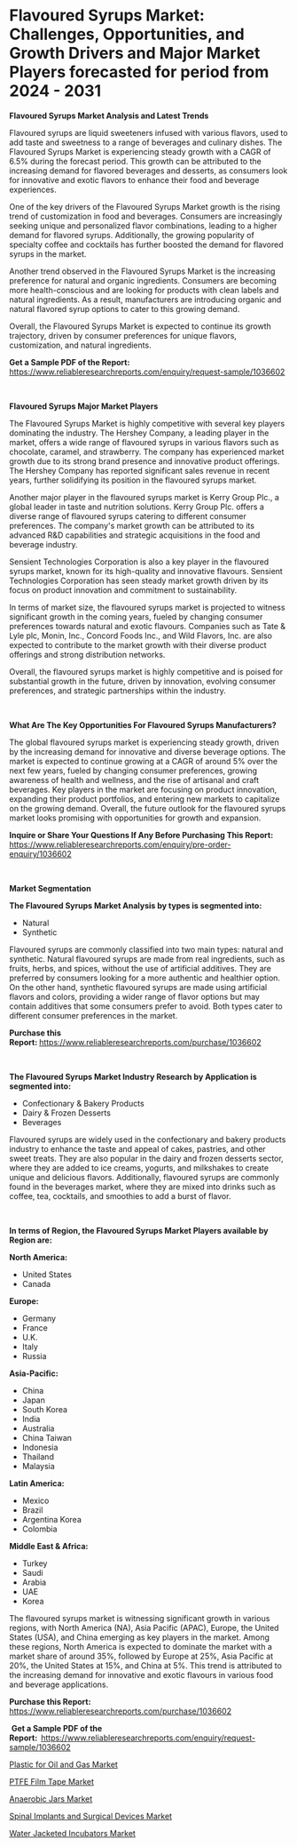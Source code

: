 <p><h1>Flavoured Syrups Market: Challenges, Opportunities, and Growth Drivers and Major Market Players forecasted for period from 2024 - 2031</h1></p><p><strong>Flavoured Syrups Market Analysis and Latest Trends</strong></p>
<p><p>Flavoured syrups are liquid sweeteners infused with various flavors, used to add taste and sweetness to a range of beverages and culinary dishes. The Flavoured Syrups Market is experiencing steady growth with a CAGR of 6.5% during the forecast period. This growth can be attributed to the increasing demand for flavored beverages and desserts, as consumers look for innovative and exotic flavors to enhance their food and beverage experiences.</p><p>One of the key drivers of the Flavoured Syrups Market growth is the rising trend of customization in food and beverages. Consumers are increasingly seeking unique and personalized flavor combinations, leading to a higher demand for flavored syrups. Additionally, the growing popularity of specialty coffee and cocktails has further boosted the demand for flavored syrups in the market.</p><p>Another trend observed in the Flavoured Syrups Market is the increasing preference for natural and organic ingredients. Consumers are becoming more health-conscious and are looking for products with clean labels and natural ingredients. As a result, manufacturers are introducing organic and natural flavored syrup options to cater to this growing demand.</p><p>Overall, the Flavoured Syrups Market is expected to continue its growth trajectory, driven by consumer preferences for unique flavors, customization, and natural ingredients.</p></p>
<p><strong>Get a Sample PDF of the Report:&nbsp;</strong> <a href="https://www.reliableresearchreports.com/enquiry/request-sample/1036602">https://www.reliableresearchreports.com/enquiry/request-sample/1036602</a></p>
<p>&nbsp;</p>
<p><strong>Flavoured Syrups Major Market Players</strong></p>
<p><p>The Flavoured Syrups Market is highly competitive with several key players dominating the industry. The Hershey Company, a leading player in the market, offers a wide range of flavoured syrups in various flavors such as chocolate, caramel, and strawberry. The company has experienced market growth due to its strong brand presence and innovative product offerings. The Hershey Company has reported significant sales revenue in recent years, further solidifying its position in the flavoured syrups market.</p><p>Another major player in the flavoured syrups market is Kerry Group Plc., a global leader in taste and nutrition solutions. Kerry Group Plc. offers a diverse range of flavoured syrups catering to different consumer preferences. The company's market growth can be attributed to its advanced R&D capabilities and strategic acquisitions in the food and beverage industry.</p><p>Sensient Technologies Corporation is also a key player in the flavoured syrups market, known for its high-quality and innovative flavours. Sensient Technologies Corporation has seen steady market growth driven by its focus on product innovation and commitment to sustainability.</p><p>In terms of market size, the flavoured syrups market is projected to witness significant growth in the coming years, fueled by changing consumer preferences towards natural and exotic flavours. Companies such as Tate & Lyle plc, Monin, Inc., Concord Foods Inc., and Wild Flavors, Inc. are also expected to contribute to the market growth with their diverse product offerings and strong distribution networks.</p><p>Overall, the flavoured syrups market is highly competitive and is poised for substantial growth in the future, driven by innovation, evolving consumer preferences, and strategic partnerships within the industry.</p></p>
<p>&nbsp;</p>
<p><strong>What Are The Key Opportunities For Flavoured Syrups Manufacturers?</strong></p>
<p><p>The global flavoured syrups market is experiencing steady growth, driven by the increasing demand for innovative and diverse beverage options. The market is expected to continue growing at a CAGR of around 5% over the next few years, fueled by changing consumer preferences, growing awareness of health and wellness, and the rise of artisanal and craft beverages. Key players in the market are focusing on product innovation, expanding their product portfolios, and entering new markets to capitalize on the growing demand. Overall, the future outlook for the flavoured syrups market looks promising with opportunities for growth and expansion.</p></p>
<p><strong>Inquire or Share Your Questions If Any Before Purchasing This Report:</strong> <a href="https://www.reliableresearchreports.com/enquiry/pre-order-enquiry/1036602">https://www.reliableresearchreports.com/enquiry/pre-order-enquiry/1036602</a></p>
<p>&nbsp;</p>
<p><strong>Market Segmentation</strong></p>
<p><strong>The Flavoured Syrups Market Analysis by types is segmented into:</strong></p>
<p><ul><li>Natural</li><li>Synthetic</li></ul></p>
<p><p>Flavoured syrups are commonly classified into two main types: natural and synthetic. Natural flavoured syrups are made from real ingredients, such as fruits, herbs, and spices, without the use of artificial additives. They are preferred by consumers looking for a more authentic and healthier option. On the other hand, synthetic flavoured syrups are made using artificial flavors and colors, providing a wider range of flavor options but may contain additives that some consumers prefer to avoid. Both types cater to different consumer preferences in the market.</p></p>
<p><strong>Purchase this Report:&nbsp;</strong><a href="https://www.reliableresearchreports.com/purchase/1036602">https://www.reliableresearchreports.com/purchase/1036602</a></p>
<p>&nbsp;</p>
<p><strong>The Flavoured Syrups Market Industry Research by Application is segmented into:</strong></p>
<p><ul><li>Confectionary & Bakery Products</li><li>Dairy & Frozen Desserts</li><li>Beverages</li></ul></p>
<p><p>Flavoured syrups are widely used in the confectionary and bakery products industry to enhance the taste and appeal of cakes, pastries, and other sweet treats. They are also popular in the dairy and frozen desserts sector, where they are added to ice creams, yogurts, and milkshakes to create unique and delicious flavors. Additionally, flavoured syrups are commonly found in the beverages market, where they are mixed into drinks such as coffee, tea, cocktails, and smoothies to add a burst of flavor.</p></p>
<p>&nbsp;</p>
<p><strong>In terms of Region, the Flavoured Syrups Market Players available by Region are:</strong></p>
<p>
    <p> <strong> North America: </strong>
        <ul>
            <li>United States</li>
            <li>Canada</li>
        </ul>
        </p> 
    <p> <strong> Europe: </strong>
        <ul>
            <li>Germany</li>
            <li>France</li>
            <li>U.K.</li>
            <li>Italy</li>
            <li>Russia</li>
        </ul>
        </p> 
    <p> <strong> Asia-Pacific: </strong>
        <ul>
            <li>China</li>
            <li>Japan</li>
            <li>South Korea</li>
            <li>India</li>
            <li>Australia</li>
            <li>China Taiwan</li>
            <li>Indonesia</li>
            <li>Thailand</li>
            <li>Malaysia</li>
        </ul>
        </p> 
    <p> <strong> Latin America: </strong>
        <ul>
            <li>Mexico</li>
            <li>Brazil</li>
            <li>Argentina Korea</li>
            <li>Colombia</li>
        </ul>
        </p> 
    <p> <strong> Middle East & Africa: </strong>
        <ul>
            <li>Turkey</li>
            <li>Saudi</li>
            <li>Arabia</li>
            <li>UAE</li>
            <li>Korea</li>
        </ul>
    </p>
    </p>
<p><p>The flavoured syrups market is witnessing significant growth in various regions, with North America (NA), Asia Pacific (APAC), Europe, the United States (USA), and China emerging as key players in the market. Among these regions, North America is expected to dominate the market with a market share of around 35%, followed by Europe at 25%, Asia Pacific at 20%, the United States at 15%, and China at 5%. This trend is attributed to the increasing demand for innovative and exotic flavours in various food and beverage applications.</p></p>
<p><strong>Purchase this Report: </strong><a href="https://www.reliableresearchreports.com/purchase/1036602">https://www.reliableresearchreports.com/purchase/1036602</a></p>
<p>&nbsp;<strong>Get a Sample PDF of the Report:&nbsp;&nbsp;</strong><a href="https://www.reliableresearchreports.com/enquiry/request-sample/1036602">https://www.reliableresearchreports.com/enquiry/request-sample/1036602</a></p>
<p><strong></strong></p>
<p><p><a href="https://issuu.com/reportprime-2/docs/plastic-for-oil-and-gas-market-size-2030.pptx">Plastic for Oil and Gas Market</a></p><p><a href="https://github.com/Whitneyboyettebo9kiw7yr13/Market-Research-Report-List-1/blob/main/ptfe-film-tape-market.md">PTFE Film Tape Market</a></p><p><a href="https://medium.com/p/411ae09ebf7a/edit">Anaerobic Jars Market</a></p><p><a href="https://github.com/PeterParrish5/Market-Research-Report-List-3/blob/main/spinal-implants-and-surgical-devices-market.md">Spinal Implants and Surgical Devices Market</a></p><p><a href="https://medium.com/@lomawitting/water-jacketed-incubators-market-trends-forecast-and-competitive-analysis-to-2031-8bf2a6f6704c">Water Jacketed Incubators Market</a></p></p>
